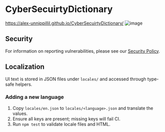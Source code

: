# CyberSecuirtyDictionary
https://alex-unnippillil.github.io/CyberSecuirtyDictionary/
![image](https://github.com/Alex-Unnippillil/CyberSecuirtyDictionary/assets/24538548/c5a54c56-babb-485d-b01c-4fdfb186325b)

## Security
For information on reporting vulnerabilities, please see our [Security Policy](SECURITY.md).

## Localization

UI text is stored in JSON files under `locales/` and accessed through type-safe helpers.

### Adding a new language

1. Copy `locales/en.json` to `locales/<language>.json` and translate the values.
2. Ensure all keys are present; missing keys will fail CI.
3. Run `npm test` to validate locale files and HTML.
